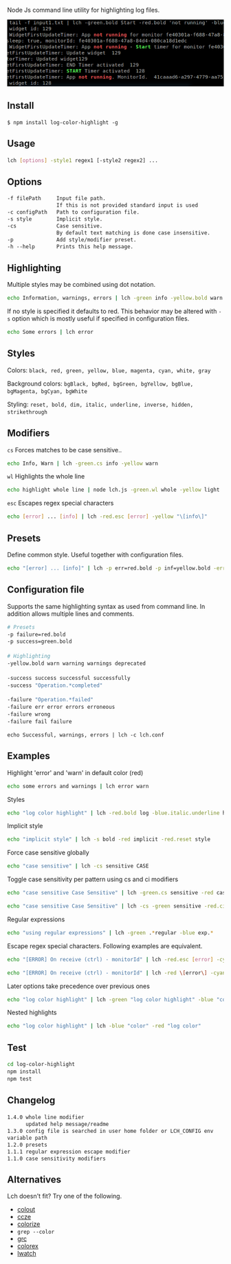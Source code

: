 Node Js command line utility for highlighting log files.

![Demo](https://raw.githubusercontent.com/gliviu/log-color-highlight/master/sample.png)


## Install
```shell
$ npm install log-color-highlight -g
```

## Usage

```bash
lch [options] -style1 regex1 [-style2 regex2] ...
```

## Options
```
-f filePath     Input file path.
                If this is not provided standard input is used
-c configPath   Path to configuration file.
-s style        Implicit style.
-cs             Case sensitive.
                By default text matching is done case insensitive.
-p              Add style/modifier preset.
-h --help       Prints this help message.
```

## Highlighting

Multiple styles may be combined using dot notation.

```bash
echo Information, warnings, errors | lch -green info -yellow.bold warn error failure
```

If no style is specified it defaults to red. This behavior may be altered with ```-s``` option which is mostly useful if specified in configuration files.

```bash
echo Some errors | lch error
```

## Styles

Colors: ```black, red, green, yellow, blue, magenta, cyan, white, gray```

Background colors: ```bgBlack, bgRed, bgGreen, bgYellow, bgBlue, bgMagenta, bgCyan, bgWhite```

Styling: ```reset, bold, dim, italic, underline, inverse, hidden, strikethrough```

## Modifiers

```cs``` Forces matches to be case sensitive..
```bash
echo Info, Warn | lch -green.cs info -yellow warn
```
```wl``` Highlights the whole line
```bash
echo highlight whole line | node lch.js -green.wl whole -yellow light
```
```esc```  Escapes regex special characters
```bash
echo [error] ... [info] | lch -red.esc [error] -yellow "\[info\]"
```

## Presets

Define common style. Useful together with configuration files.

```bash
echo "[error] ... [info]" | lch -p err=red.bold -p inf=yellow.bold -err error -inf info
```

## Configuration file

Supports the same highlighting syntax as used from command line. In addition allows multiple lines and comments.

```bash
# Presets
-p failure=red.bold
-p success=green.bold

# Highlighting
-yellow.bold warn warning warnings deprecated

-success success successful successfully
-success "Operation.*completed"

-failure "Operation.*failed"
-failure err error errors erroneous
-failure wrong
-failure fail failure
```

```
echo Successful, warnings, errors | lch -c lch.conf
```

## Examples
Highlight 'error' and 'warn' in default color (red)
```bash
echo some errors and warnings | lch error warn
```

Styles
```bash
echo "log color highlight" | lch -red.bold log -blue.italic.underline highlight
```

Implicit style
```bash
echo "implicit style" | lch -s bold -red implicit -red.reset style
```

Force case sensitive globally
```bash
echo "case sensitive" | lch -cs sensitive CASE
```

Toggle case sensitivity per pattern using cs and ci modifiers

```bash
echo "case sensitive Case Sensitive" | lch -green.cs sensitive -red case
```

```bash
echo "case sensitive Case Sensitive" | lch -cs -green sensitive -red.ci.bold case
```

Regular expressions

```bash
echo "using regular expressions" | lch -green .*regular -blue exp.*
```

Escape regex special characters. Following examples are equivalent.

```bash
echo "[ERROR] On receive (ctrl) - monitorId" | lch -red.esc [error] -cyan.esc "receive (ctrl) - monitorId"
```

```bash
echo "[ERROR] On receive (ctrl) - monitorId" | lch -red \[error\] -cyan "receive \(ctrl\) - monitorId"
```

Later options take precedence over previous ones

```bash
echo "log color highlight" | lch -green "log color highlight" -blue "color" -red "lor hi"
```

Nested highlights

```bash
echo "log color highlight" | lch -blue "color" -red "log color"
```

## Test
```bash
cd log-color-highlight
npm install
npm test
```

## Changelog

```
1.4.0 whole line modifier
      updated help message/readme
1.3.0 config file is searched in user home folder or LCH_CONFIG env variable path
1.2.0 presets
1.1.1 regular expression escape modifier
1.1.0 case sensitivity modifiers
```

## Alternatives
Lch doesn't fit? Try one of the following.
* [colout](https://github.com/nojhan/colout/tree/master)
* [ccze](https://github.com/cornet/ccze)
* [colorize](https://github.com/raszi/colorize)
* `grep --color`
* [grc](http://korpus.juls.savba.sk/~garabik/software/grc.html)
* [colorex](https://bitbucket.org/linibou/colorex/wiki/Home)
* [lwatch](http://freecode.com/projects/lwatch)
